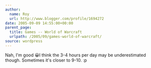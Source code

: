 ```yaml
---
author:
  name: Roy
  url: http://www.blogger.com/profile/1694272
date: 2005-09-09 14:55:00+00:00
parent_page:
  title: Games -- World of Warcraft
  urlpath: /2005/09/games-world-of-warcraft/
source: wordpress
---
```


Nah, I'm good 😀I think the 3-4 hours per day may be underestimated though. Sometimes it's  closer to 9-10. :p